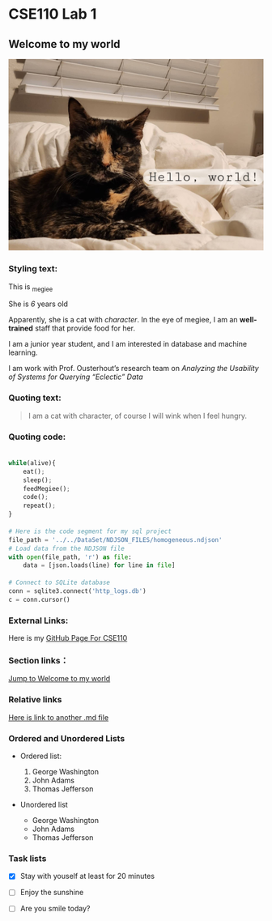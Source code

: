 # CSE110 Lab 1
## Welcome to my world

![my cute cats](./megiee.jpg)
### Styling text:

 This is <sub>megiee</sub> 

 She is _6_ years old

 Apparently, she is a cat with *character*.
 In the eye of megiee, I am an __well-trained__ staff that provide food for her.

 I am a junior year student, and I am interested in database and machine learning.

 I am work with Prof. Ousterhout’s research team on *Analyzing the Usability of Systems for Querying “Eclectic” Data* 



 


### Quoting text:

> I am a cat with character, of course I will wink when I feel hungry.
 


### Quoting code:

```python

while(alive){
    eat();
    sleep();
    feedMegiee();
    code();
    repeat();
}

# Here is the code segment for my sql project
file_path = '../../DataSet/NDJSON_FILES/homogeneous.ndjson'
# Load data from the NDJSON file
with open(file_path, 'r') as file:
    data = [json.loads(line) for line in file]

# Connect to SQLite database
conn = sqlite3.connect('http_logs.db')
c = conn.cursor()

```

### External Links:
Here is my [GitHub Page For CSE110](https://github.com/ruiping-fang/cse110)

### Section links：
[Jump to Welcome to my world](#welcome-to-my-world)

### Relative links 

[Here is link to another .md file](README.md)

### Ordered and Unordered Lists
- Ordered list:

    1. George Washington
    2. John Adams
    3. Thomas Jefferson

- Unordered list
    - George Washington
    * John Adams
    + Thomas Jefferson

### Task lists

- [x] Stay with youself at least for 20 minutes 
- [ ] Enjoy the sunshine
- [ ] Are you smile today?

